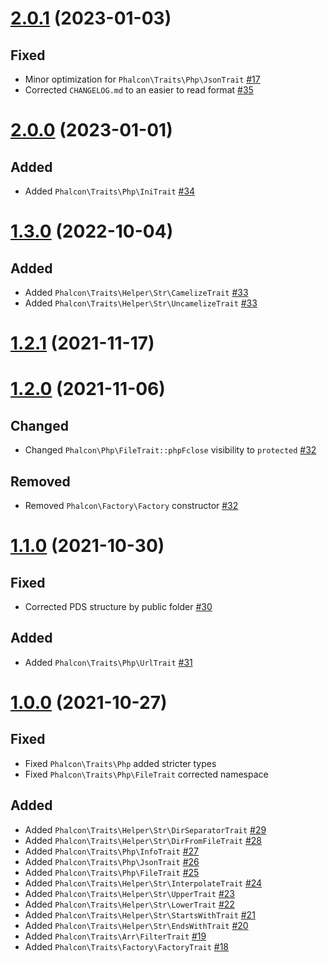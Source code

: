 # [2.0.1](https://github.com/phalcon/traits/releases/tag/2.0.1) (2023-01-03)

## Fixed
- Minor optimization for `Phalcon\Traits\Php\JsonTrait` [#17](https://github.com/phalcon/traits/pull/17)
- Corrected `CHANGELOG.md` to an easier to read format [#35](https://github.com/phalcon/traits/issues/35)

# [2.0.0](https://github.com/phalcon/traits/releases/tag/2.0.0) (2023-01-01)

## Added
- Added `Phalcon\Traits\Php\IniTrait` [#34](https://github.com/phalcon/traits/issues/34)

# [1.3.0](https://github.com/phalcon/traits/releases/tag/1.3.0) (2022-10-04)

## Added
- Added `Phalcon\Traits\Helper\Str\CamelizeTrait` [#33](https://github.com/phalcon/traits/issues/33)
- Added `Phalcon\Traits\Helper\Str\UncamelizeTrait` [#33](https://github.com/phalcon/traits/issues/33)

# [1.2.1](https://github.com/phalcon/traits/releases/tag/1.2.1) (2021-11-17)

# [1.2.0](https://github.com/phalcon/traits/releases/tag/1.2.0) (2021-11-06)

## Changed
- Changed `Phalcon\Php\FileTrait::phpFclose` visibility to `protected` [#32](https://github.com/phalcon/traits/issues/32)

## Removed
- Removed `Phalcon\Factory\Factory` constructor [#32](https://github.com/phalcon/traits/issues/32)

# [1.1.0](https://github.com/phalcon/traits/releases/tag/1.1.0) (2021-10-30)

## Fixed
- Corrected PDS structure by public folder [#30](https://github.com/phalcon/traits/issues/30)

## Added
- Added `Phalcon\Traits\Php\UrlTrait` [#31](https://github.com/phalcon/traits/issues/31)

# [1.0.0](https://github.com/phalcon/traits/releases/tag/1.0.0) (2021-10-27)

## Fixed
- Fixed `Phalcon\Traits\Php` added stricter types
- Fixed `Phalcon\Traits\Php\FileTrait` corrected namespace

## Added
- Added `Phalcon\Traits\Helper\Str\DirSeparatorTrait` [#29](https://github.com/phalcon/traits/issues/29)
- Added `Phalcon\Traits\Helper\Str\DirFromFileTrait` [#28](https://github.com/phalcon/traits/issues/28)
- Added `Phalcon\Traits\Php\InfoTrait` [#27](https://github.com/phalcon/traits/issues/27)
- Added `Phalcon\Traits\Php\JsonTrait` [#26](https://github.com/phalcon/traits/issues/26)
- Added `Phalcon\Traits\Php\FileTrait` [#25](https://github.com/phalcon/traits/issues/25)
- Added `Phalcon\Traits\Helper\Str\InterpolateTrait` [#24](https://github.com/phalcon/traits/issues/24)
- Added `Phalcon\Traits\Helper\Str\UpperTrait` [#23](https://github.com/phalcon/traits/issues/23)
- Added `Phalcon\Traits\Helper\Str\LowerTrait` [#22](https://github.com/phalcon/traits/issues/22)
- Added `Phalcon\Traits\Helper\Str\StartsWithTrait` [#21](https://github.com/phalcon/traits/issues/21)
- Added `Phalcon\Traits\Helper\Str\EndsWithTrait` [#20](https://github.com/phalcon/traits/issues/20)
- Added `Phalcon\Traits\Arr\FilterTrait` [#19](https://github.com/phalcon/traits/issues/19)
- Added `Phalcon\Traits\Factory\FactoryTrait` [#18](https://github.com/phalcon/traits/issues/18)
